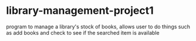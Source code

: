 # library-management-project1
program to manage a library's stock of books, allows user to do things such as add books and check to see if the searched item is available
